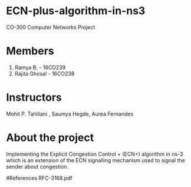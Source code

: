 # ECN-plus-algorithm-in-ns3
CO-300 Computer Networks Project

# Members 
1. Ramya B. - 16CO239
2. Rajita Ghosal - 16CO238

# Instructors
Mohit P. Tahiliani , Saumya Hegde, Aurea Fernandes

# About the project
Implementing the Explicit Congestion Control + (ECN+) algorithm in ns-3 which is an extension of the ECN signalling mechanism used to signal the sender about congestion.

#References
RFC-3168.pdf
